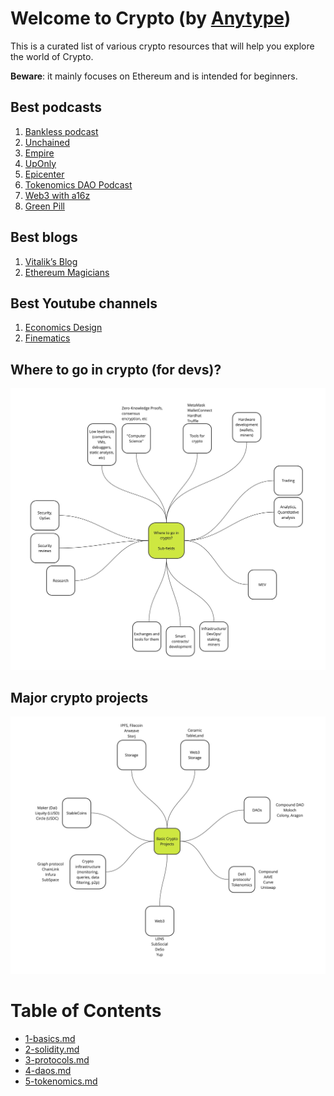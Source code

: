 # Welcome to Crypto (by [Anytype](https://anytype.io))
This is a curated list of various crypto resources that will help you explore the world of Crypto.

**Beware**: it mainly focuses on Ethereum and is intended for beginners.

## Best podcasts 
1. [Bankless podcast](http://podcast.banklesshq.com)
1. [Unchained](https://unchainedpodcast.com)
1. [Empire](https://blockworks.co/podcasts/empire/)
1. [UpOnly](https://www.twitch.tv/uponlytv)
1. [Epicenter](https://epicenter.tv)
1. [Tokenomics DAO Podcast](https://podcasts.apple.com/us/podcast/tokenomics-dao-podcast/id1612644466)
1. [Web3 with a16z](https://a16zcrypto.com/web3-with-a16z-podcast/)
1. [Green Pill](https://www.thegreenpillpodcast.com/episodes)

## Best blogs
1. [Vitalik’s Blog](https://vitalik.ca)
1. [Ethereum Magicians](https://ethereum-magicians.org)

## Best Youtube channels
1. [Economics Design](https://www.youtube.com/c/economicsdesign)
1. [Finematics](https://www.youtube.com/c/Finematics)

## Where to go in crypto (for devs)? 
![Where to go in crypto](where_to_go_in_crypto.jpg)

## Major crypto projects
![Major crypto projects](major_crypto_projects.jpg)

# Table of Contents
* [1-basics.md](1-basics.md)
* [2-solidity.md](2-solidity.md)
* [3-protocols.md](3-protocols.md)
* [4-daos.md](4-daos.md)
* [5-tokenomics.md](5-tokenomics.md)



